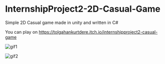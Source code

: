 # InternshipProject2-2D-Casual-Game
Simple 2D Casual game made in unity and written in C#

You can play on https://tolgahankurtdere.itch.io/internshipproject2-casual-game


![gif1](https://user-images.githubusercontent.com/45331388/87700398-ef31cd00-c79e-11ea-8e85-f8b5174bd7f1.GIF)

![gif2](https://user-images.githubusercontent.com/45331388/87700507-17b9c700-c79f-11ea-907d-182e2d661788.GIF)
